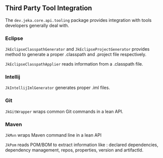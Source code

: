 ## Third Party Tool Integration

The `dev.jeka.core.api.tooling` package provides integration with tools developers generally deal with.

### Eclipse

`JkEclipseClasspathGenerator` and `JkEclipseProjectGenerator` provides method to generate a proper .classpath and .project file respectively.

`JkEclipseClasspathApplier` reads information from a .classpath file. 

### Intellij

`JkIntellijImlGenerator` generates proper .iml files.

### Git

`JkGitWrapper` wraps common Git commands in a lean API.  

### Maven

`JkMvn` wraps Maven command line in a lean API 

`JkPom` reads POM/BOM to extract information like : declared dependencies, dependency management, repos, 
properties, version and artifactId.


